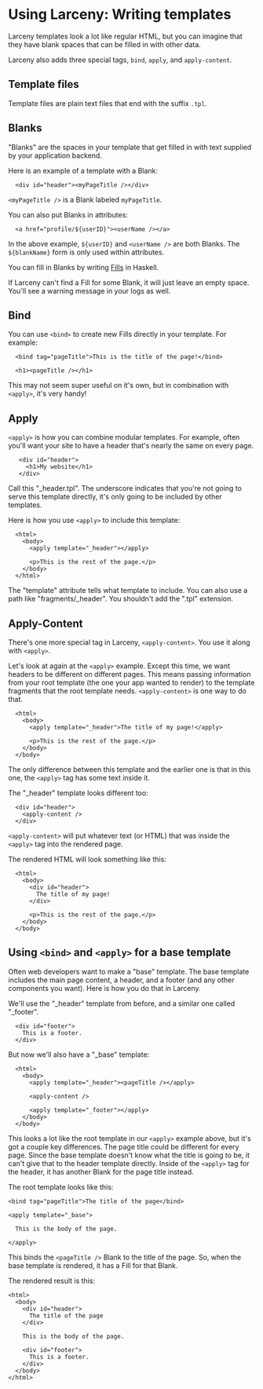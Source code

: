 # Using Larceny: Writing templates

Larceny templates look a lot like regular HTML, but you can imagine
that they have blank spaces that can be filled in with other
data.

Larceny also adds three special tags, `bind`, `apply`, and
`apply-content`.

## Template files

Template files are plain text files that end with the suffix `.tpl`.

## Blanks

"Blanks" are the spaces in your template that get filled in with text supplied
by your application backend.

Here is an example of a template with a Blank:

```
  <div id="header"><myPageTitle /></div>
```

`<myPageTitle />` is a Blank labeled `myPageTitle`.

You can also put Blanks in attributes:

```
  <a href="profile/${userID}"><userName /></a>
```

In the above example, `${userID}` and `<userName />` are both Blanks. The
`${blankName}` form is only used within attributes.

You can fill in Blanks by writing [Fills](fills) in Haskell.

If Larceny can't find a Fill for some Blank, it will just leave an empty space.
You'll see a warning message in your logs as well.

## Bind

You can use `<bind>` to create new Fills directly in your
template. For example:

```
  <bind tag="pageTitle">This is the title of the page!</bind>

  <h1><pageTitle /></h1>
```

This may not seem super useful on it's own, but in combination with
`<apply>`, it's very handy!

## Apply

`<apply>` is how you can combine modular templates. For example, often
you'll want your site to have a header that's nearly the same on every
page.

```
   <div id="header">
     <h1>My website</h1>
   </div>
```

Call this "_header.tpl". The underscore indicates that you're not
going to serve this template directly, it's only going to be included
by other templates.

Here is how you use `<apply>` to include this template:

```
  <html>
    <body>
      <apply template="_header"></apply>

      <p>This is the rest of the page.</p>
    </body>
  </html>
```

The "template" attribute tells what template to include. You can also
use a path like "fragments/_header". You shouldn't add the ".tpl"
extension.

## Apply-Content

There's one more special tag in Larceny, `<apply-content>`. You use it
along with `<apply>`.

Let's look at again at the `<apply>` example. Except this time, we
want headers to be different on different pages. This means passing
information from your root template (the one your app wanted to
render) to the template fragments that the root template needs.
`<apply-content>` is one way to do that.

```
  <html>
    <body>
      <apply template="_header">The title of my page!</apply>

      <p>This is the rest of the page.</p>
    </body>
  </body>
```

The only difference between this template and the earlier one is that
in this one, the `<apply>` tag has some text inside it.

The "\_header" template looks different too:

```
  <div id="header">
    <apply-content />
  </div>
```

`<apply-content>` will put whatever text (or HTML) that was inside
the `<apply>` tag into the rendered page.

The rendered HTML will look something like this:

```
  <html>
    <body>
      <div id="header">
        The title of my page!
      </div>

      <p>This is the rest of the page.</p>
    </body>
  </body>
```

## Using `<bind>` and `<apply>` for a base template

Often web developers want to make a "base" template. The base template
includes the main page content, a header, and a footer (and any other
components you want). Here is how you do that in Larceny.

We'll use the "\_header" template from before, and a similar one called
"\_footer".

```
  <div id="footer">
    This is a footer.
  </div>
```


But now we'll also have a "\_base" template:

```
  <html>
    <body>
      <apply template="_header"><pageTitle /></apply>

      <apply-content />

      <apply template="_footer"></apply>
    </body>
  </body>
```

This looks a lot like the root template in our `<apply>` example
above, but it's got a couple key differences. The page title could be
different for every page. Since the base template doesn't know what
the title is going to be, it can't give that to the header template
directly. Inside of the `<apply>` tag for the header, it has another
Blank for the page title instead.

The root template looks like this:

```
<bind tag="pageTitle">The title of the page</bind>

<apply template="_base">

  This is the body of the page.

</apply>
```

This binds the `<pageTitle />` Blank to the title of the page. So,
when the base template is rendered, it has a Fill for that Blank.

The rendered result is this:

```
<html>
  <body>
    <div id="header">
      The title of the page
    </div>

    This is the body of the page.

    <div id="footer">
      This is a footer.
    </div>
  </body>
</html>
```
